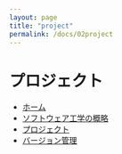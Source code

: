 ```yaml
---
layout: page
title: "project"
permalink: /docs/02project
---
```


# プロジェクト

- [ホーム](/docs)
- [ソフトウェア工学の概略](/docs/01outline)
- [プロジェクト](/docs/02project)
- [バージョン管理](/docs/03version)

